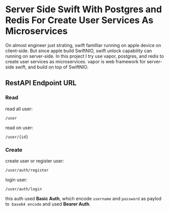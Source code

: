 # Server Side Swift With Postgres and Redis For Create User Services As Microservices

On almost engineer just strating, swift  familliar running on apple device on client-side. But since apple build SwiftNIO, swift unlock capability can running on server-side. In this project I try use vapor, postgres, and redis to create user services as microservices. vapor is web framework for server-side swift, and build on top of SwiftNIO.

## RestAPI Endpoint URL

### Read

read all user:

    /user
    
read on user:

    /user/{id}
    
### Create

create user or register user:

    /user/auth/register


login user:

    /user/auth/login
    
this auth used **Basic Auth**, which encode `username` and `password` as paylod to` base64 encode` and used **Bearer Auth**.
